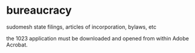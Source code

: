 # bureaucracy
sudomesh state filings, articles of incorporation, bylaws, etc

the 1023 application must be downloaded and opened from within Adobe Acrobat.
